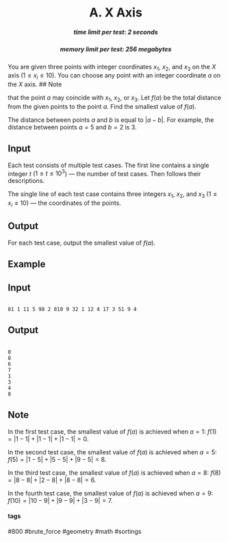 <h1 style='text-align: center;'> A. X Axis</h1>

<h5 style='text-align: center;'>time limit per test: 2 seconds</h5>
<h5 style='text-align: center;'>memory limit per test: 256 megabytes</h5>

You are given three points with integer coordinates $x_1$, $x_2$, and $x_3$ on the $X$ axis ($1 \leq x_i \leq 10$). You can choose any point with an integer coordinate $a$ on the $X$ axis. ## Note

 that the point $a$ may coincide with $x_1$, $x_2$, or $x_3$. Let $f(a)$ be the total distance from the given points to the point $a$. Find the smallest value of $f(a)$.

The distance between points $a$ and $b$ is equal to $|a - b|$. For example, the distance between points $a = 5$ and $b = 2$ is $3$.

## Input

Each test consists of multiple test cases. The first line contains a single integer $t$ ($1 \leq t \leq 10^3$) — the number of test cases. Then follows their descriptions.

The single line of each test case contains three integers $x_1$, $x_2$, and $x_3$ ($1 \leq x_i \leq 10$) — the coordinates of the points.

## Output

For each test case, output the smallest value of $f(a)$.

## Example

## Input


```

81 1 11 5 98 2 810 9 32 1 12 4 17 3 51 9 4
```
## Output


```

0
8
6
7
1
3
4
8

```
## Note

In the first test case, the smallest value of $f(a)$ is achieved when $a = 1$: $f(1) = |1 - 1| + |1 - 1| + |1 - 1| = 0$.

In the second test case, the smallest value of $f(a)$ is achieved when $a = 5$: $f(5) = |1 - 5| + |5 - 5| + |9 - 5| = 8$.

In the third test case, the smallest value of $f(a)$ is achieved when $a = 8$: $f(8) = |8 - 8| + |2 - 8| + |8 - 8| = 6$.

In the fourth test case, the smallest value of $f(a)$ is achieved when $a = 9$: $f(10) = |10 - 9| + |9 - 9| + |3 - 9| = 7$.



#### tags 

#800 #brute_force #geometry #math #sortings 